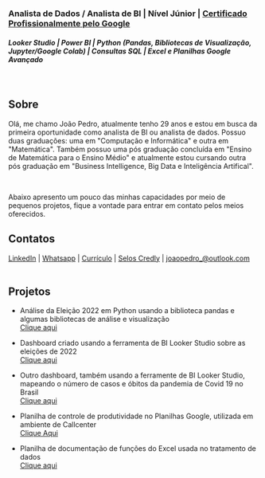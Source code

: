 ### Analista de Dados / Analista de BI | Nível Júnior | [Certificado Profissionalmente pelo Google](https://www.credly.com/badges/eddabad7-711a-4f54-80a8-9faa640edbb2)

##### Looker Studio | Power BI | Python (Pandas, Bibliotecas de Visualização, Jupyter/Google Colab) | Consultas SQL | Excel e Planilhas Google Avançado
<br/>

 ## Sobre
Olá, me chamo João Pedro, atualmente tenho 29 anos e estou em busca da primeira oportunidade como analista de BI ou analista de dados. Possuo duas graduações: uma em "Computação e Informática" e outra em "Matemática". Também possuo uma pós graduação concluída em "Ensino de Matemática para o Ensino Médio" e atualmente estou cursando outra pós graduação em "Business Intelligence, Big Data e Inteligência Artifical".

<br/>

Abaixo apresento um pouco das minhas capacidades por meio de pequenos projetos, fique a vontade para entrar em contato pelos meios oferecidos.

 ## Contatos
[LinkedIn](https://www.linkedin.com/in/joaopedromfigueiredo) | [Whatsapp](https://web.whatsapp.com/send?phone=558494650884) | [Currículo](https://docs.google.com/document/d/1nk8D7D00blp3kZpfyhevfVkfmIXc3wm-3Iekw7xdqDQ/edit?usp=sharing) | [Selos Credly](https://www.credly.com/users/joao-pedro-de-morais-figueiredo/badges) | joaopedro_@outlook.com <br/>
 <br/>

 
 ## Projetos

- Análise da Eleição 2022 em Python usando a biblioteca pandas e algumas bibliotecas de análise e visualização <br/>
[Clique aqui](https://colab.research.google.com/drive/1Jhpl0LkZ6oykckZUcU9H2GmY791XQMCi?usp=sharing)

- Dashboard criado usando a ferramenta de BI Looker Studio sobre as eleições de 2022 <br/>
[Clique aqui](https://lookerstudio.google.com/reporting/ffa04c47-c401-4fef-a131-5b0ceb6ab570/page/Yuw6C)

- Outro dashboard, também usando a ferramente de BI Looker Studio, mapeando o número de casos e óbitos da pandemia de Covid 19 no Brasil <br/>
[Clique aqui](https://datastudio.google.com/reporting/f754bf76-2395-40be-b51a-f0a6e3f4bcc0/page/CFnCD)

- Planilha de controle de produtividade no Planilhas Google, utilizada em ambiente de Callcenter <br/>
[Clique Aqui](https://docs.google.com/spreadsheets/d/1pTI57uf-3B7NZXOGMPGX0PSXu563RBttbRP2J_EWpoY/edit?authuser=0#gid=2033897854)

- Planilha de documentação de funções do Excel usada no tratamento de dados <br/>
[Clique aqui](https://1drv.ms/x/s!AsxkCZJUq1zyhpwHfc-OkvQqX_4Jpw?e=6MOfFa)
